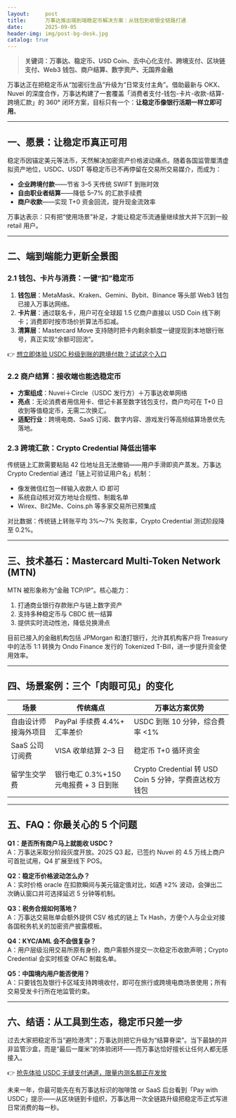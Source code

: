 ```yaml
---
layout:     post
title:      万事达推出端到端稳定币解决方案：从钱包到收银全链路打通
date:       2025-09-05
header-img: img/post-bg-desk.jpg
catalog: true
---
```


> **关键词：万事达、稳定币、USD Coin、去中心化支付、跨境支付、区块链支付、Web3 钱包、商户结算、数字资产、无国界金融**

万事达正在把稳定币从“加密衍生品”升级为“日常支付主角”。借助最新与 OKX、Nuvei 的深度合作，万事达构建了一套覆盖「消费者支付-钱包-卡片-收款-结算-跨境汇款」的 360° 闭环方案，目标只有一个：**让稳定币像银行活期一样立即可用**。

---

## 一、愿景：让稳定币真正可用

稳定币因锚定美元等法币，天然解决加密资产价格波动痛点。随着各国监管厘清虚拟资产地位，USDC、USDT 等稳定币已不再停留在交易所交易媒介，而成为：

- **企业跨境付款**——节省 3–5 天传统 SWIFT 到账时效  
- **自由职业者结算**——降低 5–7% 的汇款手续费  
- **商户收款**——实现 T+0 资金回流，提升现金流效率

万事达表示：只有把“使用场景”补足，才能让稳定币流通量继续放大并下沉到一般 retail 用户。  

---

## 二、端到端能力更新全景图

### 2.1 钱包、卡片与消费：一键“扣”稳定币

1. **钱包层**：MetaMask、Kraken、Gemini、Bybit、Binance 等头部 Web3 钱包已接入万事达网络。  
2. **卡片层**：通过联名卡，用户可在全球超 1.5 亿商户直接以 USD Coin 线下刷卡；消费即时按市场价折算法币扣减。  
3. **清算层**：Mastercard Move 支持随时把卡内剩余额度一键提现到本地银行账号，真正实现“余额可回流”。

👉 [想立即体验 USDC 秒级到账的跨境付款？试试这个入口](https://okxdog.com/)

### 2.2 商户结算：接收端也能选稳定币

- **方案组成**：Nuvei＋Circle（USDC 发行方）＋万事达收单网络  
- **亮点**：无论消费者用信用卡、借记卡甚至数字钱包支付，商户均可在 T+0 日收到等值稳定币，无需二次换汇。  
- **适配行业**：跨境电商、SaaS 订阅、数字内容、游戏发行等高频结算场景优先落地。

### 2.3 跨境汇款：Crypto Credential 降低出错率

传统链上汇款需要粘贴 42 位地址且无法撤销——用户手滑即资产蒸发。万事达 Crypto Credential 通过「链上可验证用户名」机制：

- 像发微信红包一样输入收款人 ID 即可  
- 系统自动核对双方地址合规性、制裁名单  
- Wirex、Bit2Me、Coins.ph 等多家交易所已预集成  

对比数据：传统链上转账平均 3%～7% 失败率，Crypto Credential 测试阶段降至 0.2%。

---

## 三、技术基石：Mastercard Multi-Token Network (MTN)

MTN 被形象称为“金融 TCP/IP”。核心能力：

1. 打通商业银行存款账户与链上数字资产  
2. 支持多种稳定币与 CBDC 统一结算  
3. 提供实时流动性池，降低兑换滑点  

目前已接入的金融机构包括 JPMorgan 和渣打银行，允许其机构客户将 Treasury 中的法币 1:1 转换为 Ondo Finance 发行的 Tokenized T-Bill，进一步提升资金使用效率。

---

## 四、场景案例：三个「肉眼可见」的变化

| 场景 | 传统痛点 | 万事达方案优势 |
|------|-----------|----------------|
| 自由设计师接海外项目 | PayPal 手续费 4.4%+ 汇率差价 | USDC 到账 10 分钟，综合费率 <1% |
| SaaS 公司订阅费 | VISA 收单结算 2–3 日 | 稳定币 T+0 循环资金 |
| 留学生交学费 | 银行电汇 0.3%+150 元电报费 + 3 日到账 | Crypto Credential 转 USD Coin 5 分钟，学费直达校方钱包 |

---

## 五、FAQ：你最关心的 5 个问题

**Q1：是否所有商户马上就能收 USDC？**  
A：万事达采取分阶段灰度开放。2025 Q3 起，已签约 Nuvei 的 4.5 万线上商户可首批试用，Q4 扩展至线下 POS。

**Q2：稳定币价格波动怎么办？**  
A：实时价格 oracle 在扣款瞬间与美元锚定值对比，如遇 ≥2% 波动，会弹出二次确认窗口并可选择延迟 5 分钟等机制。

**Q3：税务合规如何落地？**  
A：万事达交易账单会额外提供 CSV 格式的链上 Tx Hash，方便个人与企业对接各国税务机关的加密资产披露模板。

**Q4：KYC/AML 会不会很复杂？**  
A：用户层级沿用交易所原有身份，商户需额外提交一次稳定币收款声明；Crypto Credential 会实时核查 OFAC 制裁名单。

**Q5：中国境内用户能否使用？**  
A：只要钱包及银行卡区域支持跨境收付，即可在旅行或跨境电商场景使用；所有交易受发卡行所在地监管约束。

---

## 六、结语：从工具到生态，稳定币只差一步

过去大家把稳定币当“避险港湾”；万事达则把它升级为“结算脊梁”。当下最缺的并非监管沙盒，而是“最后一厘米”的体验闭环——而万事达恰好擅长让任何人都无感接入。

👉 [抢先体验 USDC 无缝支付通道，限量内测名额正在发放](https://okxdog.com/)

未来一年，你最可能先在有万事达标识的咖啡馆 or SaaS 后台看到「Pay with USDC」提示——从区块链到卡组织，万事达用一次全链路升级把稳定币正式写进日常消费的每一秒。